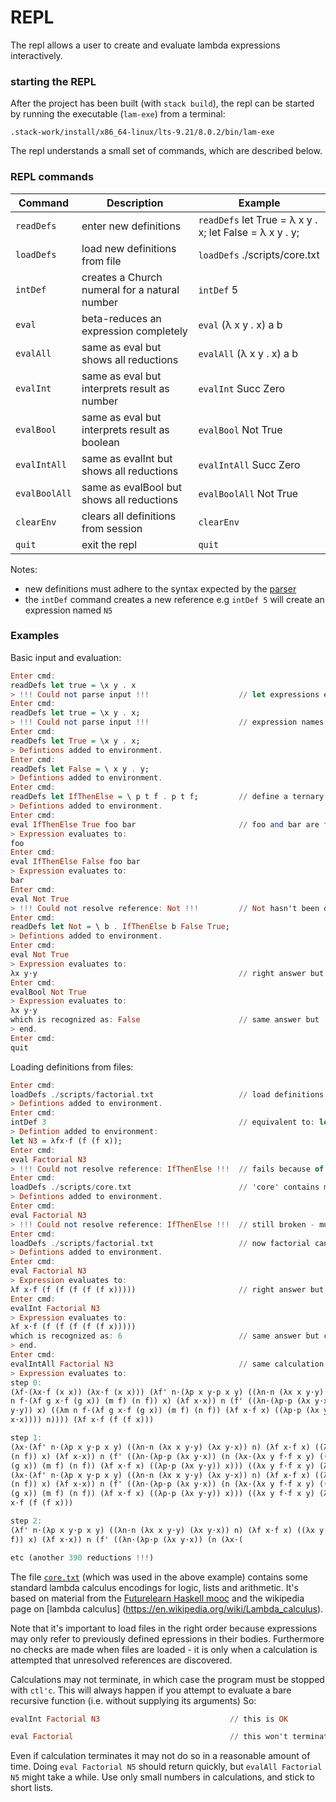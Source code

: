 # REPL
The repl allows a user to create and evaluate lambda expressions interactively.

### starting the REPL

After the project has been built (with `stack build`), the repl can be started by running the executable (`lam-exe`) from a terminal:
````text
.stack-work/install/x86_64-linux/lts-9.21/8.0.2/bin/lam-exe
````
The repl understands a small set of commands, which are described below.

### REPL commands

| Command | Description | Example |
| -------- | -------- | -------- |
| `readDefs` | enter new definitions| `readDefs` let True  = λ x y . x; let False = λ x y . y;  |
| `loadDefs` | load new definitions from file | `loadDefs` ./scripts/core.txt |
| `intDef`   | creates a Church numeral for a natural number | `intDef` 5 |
| `eval`     | beta-reduces an expression completely | `eval` (λ x y . x) a b |
| `evalAll`  | same as eval but shows all reductions | `evalAll` (λ x y . x) a b |
| `evalInt`  | same as eval but interprets result as number | `evalInt` Succ Zero |
| `evalBool`  | same as eval but interprets result as boolean | `evalBool` Not True |
| `evalIntAll` | same as evalInt but shows all reductions | `evalIntAll` Succ Zero |
| `evalBoolAll` | same as evalBool but shows all reductions | `evalBoolAll` Not True |
| `clearEnv` | clears all definitions from session | `clearEnv` |
| `quit`   | exit the repl | `quit` |


Notes:

* new definitions must adhere to the syntax expected by the [parser](./Syntax.md)
* the `intDef` command creates a new reference e.g `intDef 5` will create an expression named `N5`

### Examples

Basic input and evaluation:

````haskell
Enter cmd:
readDefs let true = \x y . x                         
> !!! Could not parse input !!!                    // let expressions end with a semi-colon
Enter cmd:
readDefs let true = \x y . x;
> !!! Could not parse input !!!                    // expression names begin with capital letters
Enter cmd:
readDefs let True = \x y . x;
> Defintions added to environment.
Enter cmd:
readDefs let False = \ x y . y;
> Defintions added to environment.
Enter cmd:
readDefs let IfThenElse = \ p t f . p t f;         // define a ternary boolean operator
> Defintions added to environment.
Enter cmd:
eval IfThenElse True foo bar                       // foo and bar are free lambda terms
> Expression evaluates to:
foo
Enter cmd:
eval IfThenElse False foo bar
> Expression evaluates to:
bar
Enter cmd:
eval Not True
> !!! Could not resolve reference: Not !!!         // Not hasn't been defined yet
Enter cmd:
readDefs let Not = \ b . IfThenElse b False True;
> Defintions added to environment.
Enter cmd:
eval Not True
> Expression evaluates to:
λx y⋅y                                             // right answer but not easy to interpret
Enter cmd:
evalBool Not True
> Expression evaluates to:
λx y⋅y
which is recognized as: False                      // same answer but 'cast' to boolean
> end.
Enter cmd:
quit
````

Loading definitions from files:

````haskell
Enter cmd:
loadDefs ./scripts/factorial.txt                   // load definitions from file
> Defintions added to environment.
Enter cmd:
intDef 3                                           // equivalent to: let N3 = λfx⋅f (f (f x));
> Defintion added to environment: 
let N3 = λfx⋅f (f (f x));
Enter cmd:
eval Factorial N3
> !!! Could not resolve reference: IfThenElse !!!  // fails because of missing definition
Enter cmd:
loadDefs ./scripts/core.txt                        // 'core' contains missing definitions
> Defintions added to environment.
Enter cmd:
eval Factorial N3
> !!! Could not resolve reference: IfThenElse !!!  // still broken - must load factorial.txt again
Enter cmd:
loadDefs ./scripts/factorial.txt                   // now factorial can see 'core' definitions
> Defintions added to environment.
Enter cmd:
eval Factorial N3
> Expression evaluates to:
λf x⋅f (f (f (f (f (f x)))))                       // right answer but hard to interpret
Enter cmd:
evalInt Factorial N3
> Expression evaluates to:
λf x⋅f (f (f (f (f (f x)))))
which is recognized as: 6                          // same answer but cast to integer
> end.
Enter cmd:
evalIntAll Factorial N3                            // same calculation by showing reductions
> Expression evaluates to:
step 0:
(λf⋅(λx⋅f (x x)) (λx⋅f (x x))) (λf' n⋅(λp x y⋅p x y) ((λn⋅n (λx x y⋅y) (λx y⋅x)) n) (λf x⋅f x) ((λx y⋅y ((λm
n f⋅(λf g x⋅f (g x)) (m f) (n f)) x) (λf x⋅x)) n (f' ((λn⋅(λp⋅p (λx y⋅x)) (n (λx⋅(λx y f⋅f x y) ((λp⋅p (λx
y⋅y)) x) ((λm n f⋅(λf g x⋅f (g x)) (m f) (n f)) (λf x⋅f x) ((λp⋅p (λx y⋅y)) x))) ((λx y f⋅f x y) (λf x⋅x) (λf
x⋅x)))) n)))) (λf x⋅f (f (f x)))

step 1:
(λx⋅(λf' n⋅(λp x y⋅p x y) ((λn⋅n (λx x y⋅y) (λx y⋅x)) n) (λf x⋅f x) ((λx y⋅y ((λm n f⋅(λf g x⋅f (g x)) (m f)
(n f)) x) (λf x⋅x)) n (f' ((λn⋅(λp⋅p (λx y⋅x)) (n (λx⋅(λx y f⋅f x y) ((λp⋅p (λx y⋅y)) x) ((λm n f⋅(λf g x⋅f
(g x)) (m f) (n f)) (λf x⋅f x) ((λp⋅p (λx y⋅y)) x))) ((λx y f⋅f x y) (λf x⋅x) (λf x⋅x)))) n)))) (x x))
(λx⋅(λf' n⋅(λp x y⋅p x y) ((λn⋅n (λx x y⋅y) (λx y⋅x)) n) (λf x⋅f x) ((λx y⋅y ((λm n f⋅(λf g x⋅f (g x)) (m f)
(n f)) x) (λf x⋅x)) n (f' ((λn⋅(λp⋅p (λx y⋅x)) (n (λx⋅(λx y f⋅f x y) ((λp⋅p (λx y⋅y)) x) ((λm n f⋅(λf g x⋅f
(g x)) (m f) (n f)) (λf x⋅f x) ((λp⋅p (λx y⋅y)) x))) ((λx y f⋅f x y) (λf x⋅x) (λf x⋅x)))) n)))) (x x)) (λf
x⋅f (f (f x)))

step 2:
(λf' n⋅(λp x y⋅p x y) ((λn⋅n (λx x y⋅y) (λx y⋅x)) n) (λf x⋅f x) ((λx y⋅y ((λm n f⋅(λf g x⋅f (g x)) (m f) (n
f)) x) (λf x⋅x)) n (f' ((λn⋅(λp⋅p (λx y⋅x)) (n (λx⋅(

etc (another 390 reductions !!!)
````

The file [`core.txt`](../scripts/core.txt) (which was used in the above example) contains some standard lambda calculus encodings for logic, lists and arithmetic. It's based on material from the [Futurelearn Haskell mooc](https://www.futurelearn.com/courses/functional-programming-haskell) and the wikipedia page on [lambda calculus] (https://en.wikipedia.org/wiki/Lambda_calculus).

Note that it's important to load files in the right order because expressions may only refer to previously defined epressions in their bodies. Furthermore no checks are made when files are loaded - it is only when a calculation is attempted that unresolved references are discovered.

Calculations may not terminate, in which case the program must be stopped with `ctl'c`. This will always happen if you attempt to evaluate a bare recursive function (i.e. without supplying its arguments) So:
````haskell
evalInt Factorial N3                             // this is OK

eval Factorial                                   // this won't terminate
````
Even if calculation terminates it may not do so in a reasonable amount of time. Doing `eval Factorial N5` should return quickly, but `evalAll Factorial N5` might take a while. Use only small numbers in calculations, and stick to short lists.
